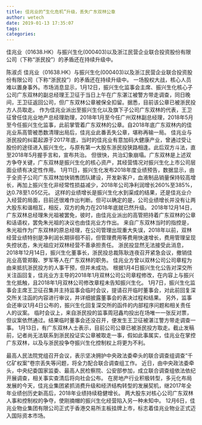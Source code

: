 ```yaml
---
title: 佳兆业的“生化危机”升级，丢失广东双林公章
author: wetech
date: 2019-01-13 17:35:07
tags: 
categories: 
---
```

佳兆业（01638.HK）与振兴生化(000403)以及浙江民营企业联合投资股份有限公司（下称“浙民投”）的矛盾还在持续升级中。
<!-- more -->
陈淑贞
佳兆业（01638.HK）与振兴生化(000403)以及浙江民营企业联合投资股份有限公司（下称“浙民投”）的矛盾还在持续升级中。
一场股权大战，核心人员难以置身事外。市场消息显示，1月12日，振兴生化监事会主席、振兴生化核心子公司广东双林的副总经理王卫征于当日上午在广东湛江被警方带走调查，同日晚间，王卫征返回公司，但广东双林公章被保全扣留。据悉，目前该公章已被浙民投方人员取走。
作为佳兆业派出至振兴生化以及旗下子公司广东双林的代表，王卫征曾任佳兆业地产总经理助理，2018年1月至今任广州双林副总经理，2018年5月至今任振兴生化监事，此前掌管着广东双林的公章。自2018年底广东双林内的佳兆业系高管被悉数清理出局后，佳兆业此番丢失公章，堪称再输一局。
佳兆业与浙民投的纠葛起源于2017年底，当时的佳兆业有意加码大健康产业，曾通过受让股份的途径进入振兴生化，与原有第一大股东浙民投狭路相逢。此后双方斗法，直至2018年5月握手言和，宣布共治。
但很快，共治幻象崩塌。广东双林是上述双方争夺关键，广东双林是振兴生化的核心资产，其经营情况对振兴生化上市公司层面业绩有决定性作用。
1月11日，振兴生化发布2018年度业绩预告，数据显示，由于全资子公司广东双林加快销售团队建设，开发新客户，血液制品销量保持较高增长，再加上振兴生化非经常性损益减少，2018年公司净利润增长260%至385%，达0.78至1.05亿元。
这样的业绩增长是振兴生化水到渠成的结果，还是佳兆业介入经营的局面，目前还很难作出判断。但可以确定的是，公司业绩增长并没有让两大股东和谐相互，相反，双方的角力在2018年底就已然升级。
2018年12月14日，广东双林总经理朱光祖被罢免，彼时，由佳兆业派出的高管把持着广东双林的公章和话语权，罢免朱光祖的决议也由佳兆业方作出。
来自广东双林当时的指控是，朱光祖作为广东双林的原总经理，在公司管理出现重大失误，2018年以前，双林经营业绩特别是净利润长期徘徊不前，但管理费用等费用快速增长，费用管理呈现失控状态，朱光祖应对双林经营不善承担责任。
浙民投显然无法接受此消息，2018年12月14日，振兴生化董事长，浙民投总裁陈耿连夜召开紧急会议，撤销佳兆业高管郑毅、罗军等人在广东双林的职务。
佳兆业方曾以双林公司公司章程为由来抵抗浙民投方的人事干预，但并未成功。
根据1月4日振兴生化公告对深交所关注函回复，佳兆业方主导的2018年1月双林公司公司章程修改，在内容上与振兴生化抵触，且2018年1月双林公司修改章程未告知振兴生化。
1月7日，振兴生化监事会主席王卫征召集并主持监事会临时会议，提请召开临时董事会，对此前回复深交所关注函的内容进行审议，并详细披露董事会的表决过程和结果。
另外，监事会还审议1月4日公布的，振兴生化回复深交所的函件的内部程序问题和相关责任人的议案。
临时会议上，来自浙民投的监事周冠鑫均投出在场唯一一张反对票，但议案依然通过。结果临时董事会还没召开，便发生王卫征被湛江警方带走调查一事。
1月13日，有广东双林人士表示，目前公司公章已被浙民投方取走。截止发稿前，记者尚无法联系到浙民投证实公章被取走一事，假如此事属实，佳兆业在掌控广东双林，以及与浙民投争夺振兴生化控制权上将更为不利。
 
 
最高人民法院党组召开会议，表示坚决拥护中央政法委牵头的联合调查组调查“千亿矿权案”卷宗丢失等问题，将全力配合联合调查组工作。
近日，由中央政法委牵头，中央纪委国家监委、最高人民检察院、公安部参加，成立联合调查组依法依纪开展调查，相关事实查清后将向社会公布。
在房地产行业积极转型，多元化布局发展的今天，佳兆业集团紧抓消费升级和经济结构转型的发展契机，继2017年全年业绩创历史新高后，2018年业绩持续稳健增长。
两大股东对核心公司广东双林人事和控制权的争夺，使刚摘帽的振兴生化经营陷入另一种未知中。
12月6日，佳兆业物业集团有限公司正式于香港交易所主板挂牌上市，标志着佳兆业物业正式迈入国际资本市场。
